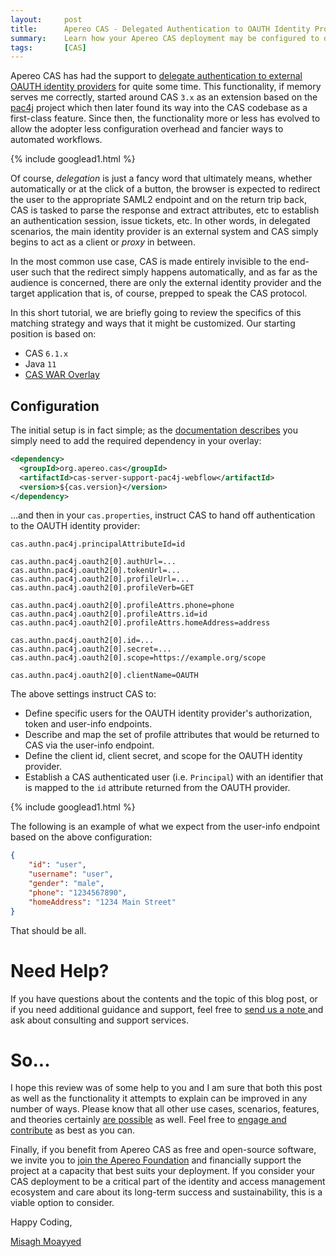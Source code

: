 ```yaml
---
layout:     post
title:      Apereo CAS - Delegated Authentication to OAUTH Identity Providers
summary:    Learn how your Apereo CAS deployment may be configured to delegate authentication to an external OAUTH identity provider.
tags:       [CAS]
---
```


Apereo CAS has had the support to [delegate authentication to external OAUTH identity providers](https://apereo.github.io/cas/6.1.x/integration/Delegate-Authentication.html) for quite some time. This functionality, if memory serves me correctly, started around CAS `3.x` as an extension based on the [pac4j](https://github.com/pac4j/pac4j) project which then later found its way into the CAS codebase as a first-class feature. Since then, the functionality more or less has evolved to allow the adopter less configuration overhead and fancier ways to automated workflows.

{% include googlead1.html  %}

Of course, *delegation* is just a fancy word that ultimately means, whether automatically or at the click of a button, the browser is expected to redirect the user to the appropriate SAML2 endpoint and on the return trip back, CAS is tasked to parse the response and extract attributes, etc to establish an authentication session, issue tickets, etc. In other words, in delegated scenarios, the main identity provider is an external system and CAS simply begins to act as a client or *proxy* in between.

In the most common use case, CAS is made entirely invisible to the end-user such that the redirect simply happens automatically, and as far as the audience is concerned, there are only the external identity provider and the target application that is, of course, prepped to speak the CAS protocol.

In this short tutorial, we are briefly going to review the specifics of this matching strategy and ways that it might be customized. Our starting position is based on:

- CAS `6.1.x`
- Java `11`
- [CAS WAR Overlay](https://github.com/apereo/cas-overlay-template)


## Configuration

The initial setup is in fact simple; as the [documentation describes](https://apereo.github.io/cas/6.1.x/integration/Delegate-Authentication.html) you simply need to add the required dependency in your overlay:

```xml
<dependency>
  <groupId>org.apereo.cas</groupId>
  <artifactId>cas-server-support-pac4j-webflow</artifactId>
  <version>${cas.version}</version>
</dependency>
```

...and then in your `cas.properties`, instruct CAS to hand off authentication to the OAUTH identity provider:

```
cas.authn.pac4j.principalAttributeId=id

cas.authn.pac4j.oauth2[0].authUrl=...
cas.authn.pac4j.oauth2[0].tokenUrl=...
cas.authn.pac4j.oauth2[0].profileUrl=...
cas.authn.pac4j.oauth2[0].profileVerb=GET

cas.authn.pac4j.oauth2[0].profileAttrs.phone=phone
cas.authn.pac4j.oauth2[0].profileAttrs.id=id
cas.authn.pac4j.oauth2[0].profileAttrs.homeAddress=address

cas.authn.pac4j.oauth2[0].id=...
cas.authn.pac4j.oauth2[0].secret=...
cas.authn.pac4j.oauth2[0].scope=https://example.org/scope

cas.authn.pac4j.oauth2[0].clientName=OAUTH
```

The above settings instruct CAS to:

- Define specific users for the OAUTH identity provider's authorization, token and user-info endpoints.
- Describe and map the set of profile attributes that would be returned to CAS via the user-info endpoint.
- Define the client id, client secret, and scope for the OAUTH identity provider.
- Establish a CAS authenticated user (i.e. `Principal`) with an identifier that is mapped to the `id` attribute returned from the OAUTH provider.

{% include googlead1.html  %}

The following is an example of what we expect from the user-info endpoint based on the above configuration:

```json
{
    "id": "user",
    "username": "user",
    "gender": "male",
    "phone": "1234567890",
    "homeAddress": "1234 Main Street"
}
```

That should be all. 


# Need Help?

If you have questions about the contents and the topic of this blog post, or if you need additional guidance and support, feel free to [send us a note ](/#contact-section-header) and ask about consulting and support services.

# So...

I hope this review was of some help to you and I am sure that both this post as well as the functionality it attempts to explain can be improved in any number of ways. Please know that all other use cases, scenarios, features, and theories certainly [are possible](https://apereo.github.io/2017/02/18/onthe-theoryof-possibility/) as well. Feel free to [engage and contribute](https://apereo.github.io/cas/developer/Contributor-Guidelines.html) as best as you can.

Finally, if you benefit from Apereo CAS as free and open-source software, we invite you to [join the Apereo Foundation](https://www.apereo.org/content/apereo-membership) and financially support the project at a capacity that best suits your deployment. If you consider your CAS deployment to be a critical part of the identity and access management ecosystem and care about its long-term success and sustainability, this is a viable option to consider.

Happy Coding,

[Misagh Moayyed](https://fawnoos.com)
